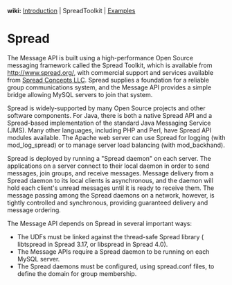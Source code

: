 **wiki:** [Introduction](Introduction.md) | SpreadToolkit | [Examples](Examples.md)

# Spread #

The Message API is built using a high-performance Open Source messaging framework called the Spread Toolkit, which is available from http://www.spread.org/, with commercial support and services available from [Spread Concepts LLC](http://www.spreadconcepts.com). Spread supplies a foundation for a reliable group communications system, and the Message API provides a simple bridge allowing MySQL servers to join that system.

Spread is widely-supported by many Open Source projects and other software components. For Java, there is both a native Spread API and a Spread-based implementation of the standard Java Messaging Service (JMS). Many other languages, including PHP and Perl, have Spread API modules available. The Apache web server can use Spread for logging (with mod\_log\_spread) or to manage server load balancing (with mod\_backhand).

Spread is deployed by running a "Spread daemon" on each server. The applications on a server connect to their local daemon in order to send messages, join groups, and receive messages. Message delivery from a Spread daemon to its local clients is asynchronous, and the daemon will hold each client's unread messages until it is ready to receive them. The message passing among the Spread daemons on a network, however, is tightly controlled and synchronous, providing guaranteed delivery and message ordering.

The Message API depends on Spread in several important ways:

  * The UDFs must be linked against the thread-safe Spread library ( libtspread in Spread 3.17, or libspread in Spread 4.0).
  * The Message APIs require a Spread daemon to be running on each MySQL server.
  * The Spread daemons must be configured, using spread.conf files, to define the domain for group membership.